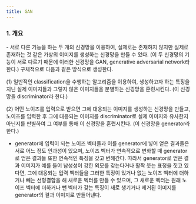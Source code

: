 ```yaml
---
title: GAN
---
```


### 1. 개요

\- 서로 다른 기능을 하는 두 개의 신경망을 이용하여, 실제로는 존재하지 않지만 실제로 존재하는 것 같은 가상의 이미지를 생성하는 신경망을 만들 수 있다. (이 두 신경망의 기능이 서로 다르기 때문에 이러한 신경망을 GAN, generative adversarial network라 한다.) 구체적으로 다음과 같은 방식으로 생성한다.

(1) 일반적인 classification을 수행하는 알고리즘을 이용하여, 생성하고자 하는 특징을 지닌 실제 이미지들과 그렇지 않은 이미지들을 분별하는 신경망을 훈련시킨다. (이 신경망을 discriminator라 한다.)

(2) 어떤 노이즈를 입력으로 받으면 그에 대응되는 이미지를 생성하는 신경망을 만들고, 노이즈를 입력한 후 그에 대응되는 이미지를 discriminator로 실제 이미지와 유사한지 아닌지를 판별하여 그 여부를 통해 이 신경망을 훈련시킨다. (이 신경망을 generator라 한다.)

- generator에 입력이 되는 노이즈 벡터들과 이를 generator에 넣어 얻은 결과들은 서로 어느 정도 인과성이 있으며, 노이즈 벡터가 연속적으로 변화할 때 generator로 얻은 결과들 또한 연속적인 특징을 갖고 변해간다. 따라서 generator로 얻은 결과 이미지가 예를 들어 남성성이 강한 외모를 갖는다거나 활짝 웃는 표정을 짓고 있다면, 그에 대응되는 입력 벡터들을 그러한 특징이 있거나 없는 노이즈 벡터에 더하거나 빼는 선형결합을 해 새로운 벡터를 만들 수 있으며, 그 새로운 벡터는 원래 노이즈 벡터에 더하거나 뺀 벡터가 갖는 특징이 새로 생기거나 제거된 이미지를 generator의 결과 이미지로 만들어낸다.